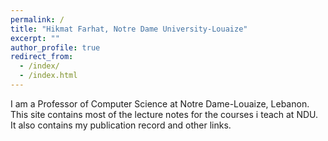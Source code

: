 ```yaml
---
permalink: /
title: "Hikmat Farhat, Notre Dame University-Louaize"
excerpt: ""
author_profile: true
redirect_from: 
  - /index/
  - /index.html
---
```


I am a Professor of Computer Science at Notre Dame-Louaize, Lebanon. This site contains most of the
lecture notes for the courses i teach at NDU. It also contains my publication record and other links.
